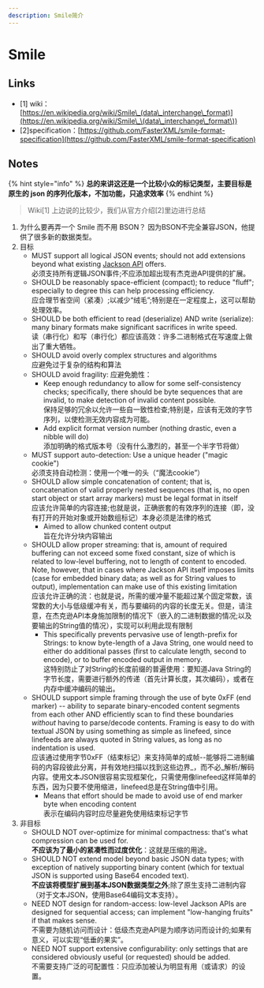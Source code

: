 ```yaml
---
description: Smile简介
---
```


# Smile

## Links

* \[1] wiki：[https://en.wikipedia.org/wiki/Smile\_(data\_interchange\_format)](https://en.wikipedia.org/wiki/Smile\_\(data\_interchange\_format\))
* \[2]specification：[https://github.com/FasterXML/smile-format-specification](https://github.com/FasterXML/smile-format-specification)

## Notes

{% hint style="info" %}
**总的来讲这还是一个比较小众的标记类型，主要目标是原生的 json 的序列化版本，不加功能，只追求效率**
{% endhint %}

> Wiki\[1] 上边说的比较少，我们从官方介绍\[2]里边进行总结

1. 为什么要再弄一个 Smile 而不用 BSON？ 因为BSON不完全兼容JSON，他提供了很多新的数据类型。
2. 目标
   * MUST support all logical JSON events; should not add extensions beyond what existing [Jackson API](https://github.com/FasterXML/jackson) offers.\
     必须支持所有逻辑JSON事件;不应添加超出现有杰克逊API提供的扩展。
   * SHOULD be reasonably space-efficient (compact); to reduce "fluff"; especially to degree this can help processing efficiency.\
     应合理节省空间（紧凑）;以减少“绒毛”;特别是在一定程度上，这可以帮助处理效率。
   * SHOULD be both efficient to read (deserialize) AND write (serialize): many binary formats make significant sacrifices in write speed.\
     读（串行化）和写（串行化）都应该高效：许多二进制格式在写速度上做出了重大牺牲。
   * SHOULD avoid overly complex structures and algorithms\
     应避免过于复杂的结构和算法
   * SHOULD avoid fragility:  应避免脆性：
     * Keep enough redundancy to allow for some self-consistency checks; specifically, there should be byte sequences that are invalid, to make detection of invalid content possible.\
       保持足够的冗余以允许一些自一致性检查;特别是，应该有无效的字节序列，以使检测无效内容成为可能。
     * Add explicit format version number (nothing drastic, even a nibble will do)\
       添加明确的格式版本号（没有什么激烈的，甚至一个半字节将做）
   * MUST support auto-detection: Use a unique header ("magic cookie")\
     必须支持自动检测：使用一个唯一的头（“魔法cookie”）
   * SHOULD allow simple concatenation of content; that is, concatenation of valid properly nested sequences (that is, no open start object or start array markers) must be legal format in itself\
     应该允许简单的内容连接;也就是说，正确嵌套的有效序列的连接（即，没有打开的开始对象或开始数组标记）本身必须是法律的格式
     * Aimed to allow chunked content output\
       旨在允许分块内容输出
   * SHOULD allow proper streaming: that is, amount of required buffering can not exceed some fixed constant, size of which is related to low-level buffering, not to length of content to encoded. Note, however, that in cases where Jackson API itself imposes limits (case for embedded binary data; as well as for String values to output), implementation can make use of this existing limitation\
     应该允许正确的流：也就是说，所需的缓冲量不能超过某个固定常数，该常数的大小与低级缓冲有关，而与要编码的内容的长度无关。但是，请注意，在杰克逊API本身施加限制的情况下（嵌入的二进制数据的情况;以及要输出的String值的情况），实现可以利用此现有限制
     * This specifically prevents pervasive use of length-prefix for Strings: to know byte-length of a Java String, one would need to either do additional passes (first to calculate length, second to encode), or to buffer encoded output in memory.\
       这特别防止了对String的长度前缀的普遍使用：要知道Java String的字节长度，需要进行额外的传递（首先计算长度，其次编码），或者在内存中缓冲编码的输出。
   * SHOULD support simple framing through the use of byte 0xFF (end marker) -- ability to separate binary-encoded content segments from each other AND efficiently scan to find these boundaries _without_ having to parse/decode contents. Framing is easy to do with textual JSON by using something as simple as linefeed, since linefeeds are always quoted in String values, as long as no indentation is used.\
     应该通过使用字节0xFF（结束标记）来支持简单的成帧--能够将二进制编码的内容段彼此分离，并有效地扫描以找到这些边界_，而不必_解析/解码内容。使用文本JSON很容易实现框架化，只需使用像linefeed这样简单的东西，因为只要不使用缩进，linefeed总是在String值中引用。
     * Means that effort should be made to avoid use of end marker byte when encoding content\
       表示在编码内容时应尽量避免使用结束标记字节
3. 非目标
   * SHOULD NOT over-optimize for minimal compactness: that's what compression can be used for.\
     **不应该为了最小的紧凑性而过度优化**：这就是压缩的用途。
   * SHOULD NOT extend model beyond basic JSON data types; with exception of natively supporting binary content (which for textual JSON is supported using Base64 encoded text).\
     **不应该将模型扩展到基本JSON数据类型之外**;除了原生支持二进制内容（对于文本JSON，使用Base64编码文本支持）。
   * NEED NOT design for random-access: low-level Jackson APIs are designed for sequential access; can implement "low-hanging fruits" if that makes sense.\
     不需要为随机访问而设计：低级杰克逊API是为顺序访问而设计的;如果有意义，可以实现“低垂的果实”。
   * NEED NOT support extensive configurability: only settings that are considered obviously useful (or requested) should be added.\
     不需要支持广泛的可配置性：只应添加被认为明显有用（或请求）的设置。

